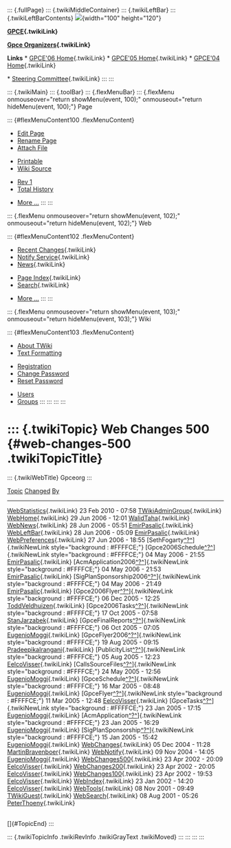 ::: {.fullPage}
::: {.twikiMiddleContainer}
::: {.twikiLeftBar}
::: {.twikiLeftBarContents}
![](../pub/Gpceorg/WebLeftBar/gpce-logo.jpg){width="100" height="120"}

**[GPCE](../Gpce/WebHome){.twikiLink}**

**[Gpce Organizers](WebHome){.twikiLink}**

**Links** \* [GPCE\'06 Home](../GPCE06/WebHome){.twikiLink} \* [GPCE\'05
Home](../Gpce05/WebHome){.twikiLink} \* [GPCE\'04
Home](../Gpce04/WebHome){.twikiLink}

\* [Steering Committee](../Gpce/SteeringCommittee){.twikiLink}
:::
:::

::: {.twikiMain}
::: {.toolBar}
::: {.flexMenuBar}
::: {.flexMenu onmouseover="return showMenu(event, 100);" onmouseout="return hideMenu(event, 100);"}
Page

::: {#flexMenuContent100 .flexMenuContent}
-   [Edit
    Page](http://www.program-transformation.org/edit/Gpceorg/WebChanges500?t=1536828873)
-   [Rename
    Page](http://www.program-transformation.org/rename/Gpceorg/WebChanges500)
-   [Attach
    File](http://www.program-transformation.org/attach/Gpceorg/WebChanges500)

<!-- -->

-   [Printable](http://www.program-transformation.org/view/Gpceorg/WebChanges500?skin=print.pattern)
-   [Wiki
    Source](http://www.program-transformation.org/view/Gpceorg/WebChanges500?skin=text&raw=on&contenttype=text/plain)

<!-- -->

-   [Rev
    1](http://www.program-transformation.org/view/Gpceorg/WebChanges500?rev=1.1)
-   [Total
    History](http://www.program-transformation.org/rdiff/Gpceorg/WebChanges500)

<!-- -->

-   [More
    \...](http://www.program-transformation.org/oops/Gpceorg/WebChanges500?template=oopsmore&param1=1.1&param2=1.1)
:::
:::

::: {.flexMenu onmouseover="return showMenu(event, 102);" onmouseout="return hideMenu(event, 102);"}
Web

::: {#flexMenuContent102 .flexMenuContent}
-   [Recent Changes](WebChanges){.twikiLink}
-   [Notify Service](WebNotify){.twikiLink}
-   [News](WebNews){.twikiLink}

<!-- -->

-   [Page Index](WebIndex){.twikiLink}
-   [Search](WebSearch){.twikiLink}

<!-- -->

-   [More
    \...](http://www.program-transformation.org/oops/Gpceorg/WebChanges500?template=oopsmore&param1=1.1&param2=1.1)
:::
:::

::: {.flexMenu onmouseover="return showMenu(event, 103);" onmouseout="return hideMenu(event, 103);"}
Wiki

::: {#flexMenuContent103 .flexMenuContent}
-   [About
    TWiki](http://www.program-transformation.org/view/TWiki/WebHome)
-   [Text
    Formatting](http://www.program-transformation.org/view/TWiki/TextFormattingRules)

<!-- -->

-   [Registration](http://www.program-transformation.org/view/TWiki/TWikiRegistration)
-   [Change
    Password](http://www.program-transformation.org/view/TWiki/ChangePassword)
-   [Reset
    Password](http://www.program-transformation.org/view/TWiki/ResetPassword)

<!-- -->

-   [Users](http://www.program-transformation.org/view/Main/TWikiUsers)
-   [Groups](http://www.program-transformation.org/view/Main/TWikiGroups)
:::
:::
:::
:::

::: {.twikiTopic}
Web Changes 500 {#web-changes-500 .twikiTopicTitle}
===============

::: {.twikiWebTitle}
Gpceorg
:::

  [Topic](http://www.program-transformation.org/Gpceorg/WebChanges500?sortcol=0&table=1&up=0#sorted_table "Sort by this column")                                                         [Changed](http://www.program-transformation.org/Gpceorg/WebChanges500?sortcol=1&table=1&up=0#sorted_table "Sort by this column")   [By](http://www.program-transformation.org/Gpceorg/WebChanges500?sortcol=2&table=1&up=0#sorted_table "Sort by this column")
  -------------------------------------------------------------------------------------------------------------------------------------------------------------------------------------- ---------------------------------------------------------------------------------------------------------------------------------- ----------------------------------------------------------------------------------------------------------------------------------------------------------------
  [WebStatistics](../Main/WebStatistics){.twikiLink}                                                                                                                                     23 Feb 2010 - 07:58                                                                                                                [TWikiAdminGroup](../Main/TWikiAdminGroup){.twikiLink}
  [WebHome](../Main/WebHome){.twikiLink}                                                                                                                                                 29 Jun 2006 - 12:01                                                                                                                [WalidTaha](../Main/WalidTaha){.twikiLink}
  [WebNews](../Main/WebNews){.twikiLink}                                                                                                                                                 28 Jun 2006 - 05:51                                                                                                                [EmirPasalic](../Main/EmirPasalic){.twikiLink}
  [WebLeftBar](../Main/WebLeftBar){.twikiLink}                                                                                                                                           28 Jun 2006 - 05:09                                                                                                                [EmirPasalic](../Main/EmirPasalic){.twikiLink}
  [WebPreferences](../Main/WebPreferences){.twikiLink}                                                                                                                                   27 Jun 2006 - 18:55                                                                                                                [SethFogarty[^?^](http://www.program-transformation.org/edit/Main/SethFogarty?topicparent=Gpceorg.WebChanges500)]{.twikiNewLink style="background : #FFFFCE;"}
  [Gpce2006Schedule[^?^](http://www.program-transformation.org/edit/Main/Gpce2006Schedule?topicparent=Gpceorg.WebChanges500)]{.twikiNewLink style="background : #FFFFCE;"}               04 May 2006 - 21:55                                                                                                                [EmirPasalic](../Main/EmirPasalic){.twikiLink}
  [AcmApplication2006[^?^](http://www.program-transformation.org/edit/Main/AcmApplication2006?topicparent=Gpceorg.WebChanges500)]{.twikiNewLink style="background : #FFFFCE;"}           04 May 2006 - 21:53                                                                                                                [EmirPasalic](../Main/EmirPasalic){.twikiLink}
  [SigPlanSponsorship2006[^?^](http://www.program-transformation.org/edit/Main/SigPlanSponsorship2006?topicparent=Gpceorg.WebChanges500)]{.twikiNewLink style="background : #FFFFCE;"}   04 May 2006 - 21:49                                                                                                                [EmirPasalic](../Main/EmirPasalic){.twikiLink}
  [Gpce2006Flyer[^?^](http://www.program-transformation.org/edit/Main/Gpce2006Flyer?topicparent=Gpceorg.WebChanges500)]{.twikiNewLink style="background : #FFFFCE;"}                     06 Dec 2005 - 12:25                                                                                                                [ToddVeldhuizen](../Main/ToddVeldhuizen){.twikiLink}
  [Gpce2006Tasks[^?^](http://www.program-transformation.org/edit/Main/Gpce2006Tasks?topicparent=Gpceorg.WebChanges500)]{.twikiNewLink style="background : #FFFFCE;"}                     17 Oct 2005 - 07:58                                                                                                                [StanJarzabek](../Main/StanJarzabek){.twikiLink}
  [GpceFinalReports[^?^](http://www.program-transformation.org/edit/Main/GpceFinalReports?topicparent=Gpceorg.WebChanges500)]{.twikiNewLink style="background : #FFFFCE;"}               06 Oct 2005 - 07:05                                                                                                                [EugenioMoggi](../Main/EugenioMoggi){.twikiLink}
  [GpceFlyer2006[^?^](http://www.program-transformation.org/edit/Main/GpceFlyer2006?topicparent=Gpceorg.WebChanges500)]{.twikiNewLink style="background : #FFFFCE;"}                     19 Aug 2005 - 09:15                                                                                                                [PradeepikaIrangani](../Main/PradeepikaIrangani){.twikiLink}
  [PublicityList[^?^](http://www.program-transformation.org/edit/Main/PublicityList?topicparent=Gpceorg.WebChanges500)]{.twikiNewLink style="background : #FFFFCE;"}                     05 Aug 2005 - 12:23                                                                                                                [EelcoVisser](../Main/EelcoVisser){.twikiLink}
  [CallsSourceFiles[^?^](http://www.program-transformation.org/edit/Main/CallsSourceFiles?topicparent=Gpceorg.WebChanges500)]{.twikiNewLink style="background : #FFFFCE;"}               24 May 2005 - 12:56                                                                                                                [EugenioMoggi](../Main/EugenioMoggi){.twikiLink}
  [GpceSchedule[^?^](http://www.program-transformation.org/edit/Main/GpceSchedule?topicparent=Gpceorg.WebChanges500)]{.twikiNewLink style="background : #FFFFCE;"}                       16 Mar 2005 - 08:48                                                                                                                [EugenioMoggi](../Main/EugenioMoggi){.twikiLink}
  [GpceFlyer[^?^](http://www.program-transformation.org/edit/Main/GpceFlyer?topicparent=Gpceorg.WebChanges500)]{.twikiNewLink style="background : #FFFFCE;"}                             11 Mar 2005 - 12:48                                                                                                                [EelcoVisser](../Main/EelcoVisser){.twikiLink}
  [GpceTasks[^?^](http://www.program-transformation.org/edit/Main/GpceTasks?topicparent=Gpceorg.WebChanges500)]{.twikiNewLink style="background : #FFFFCE;"}                             23 Jan 2005 - 17:15                                                                                                                [EugenioMoggi](../Main/EugenioMoggi){.twikiLink}
  [AcmApplication[^?^](http://www.program-transformation.org/edit/Main/AcmApplication?topicparent=Gpceorg.WebChanges500)]{.twikiNewLink style="background : #FFFFCE;"}                   23 Jan 2005 - 16:29                                                                                                                [EugenioMoggi](../Main/EugenioMoggi){.twikiLink}
  [SigPlanSponsorship[^?^](http://www.program-transformation.org/edit/Main/SigPlanSponsorship?topicparent=Gpceorg.WebChanges500)]{.twikiNewLink style="background : #FFFFCE;"}           15 Jan 2005 - 15:42                                                                                                                [EugenioMoggi](../Main/EugenioMoggi){.twikiLink}
  [WebChanges](../Main/WebChanges){.twikiLink}                                                                                                                                           05 Dec 2004 - 11:28                                                                                                                [MartinBravenboer](../Main/MartinBravenboer){.twikiLink}
  [WebNotify](../Main/WebNotify){.twikiLink}                                                                                                                                             09 Nov 2004 - 14:05                                                                                                                [EugenioMoggi](../Main/EugenioMoggi){.twikiLink}
  [WebChanges500](../Main/WebChanges500){.twikiLink}                                                                                                                                     23 Apr 2002 - 20:09                                                                                                                [EelcoVisser](../Main/EelcoVisser){.twikiLink}
  [WebChanges200](../Main/WebChanges200){.twikiLink}                                                                                                                                     23 Apr 2002 - 20:05                                                                                                                [EelcoVisser](../Main/EelcoVisser){.twikiLink}
  [WebChanges100](../Main/WebChanges100){.twikiLink}                                                                                                                                     23 Apr 2002 - 19:53                                                                                                                [EelcoVisser](../Main/EelcoVisser){.twikiLink}
  [WebIndex](../Main/WebIndex){.twikiLink}                                                                                                                                               23 Jan 2002 - 14:20                                                                                                                [EelcoVisser](../Main/EelcoVisser){.twikiLink}
  [WebTools](../Main/WebTools){.twikiLink}                                                                                                                                               08 Nov 2001 - 09:49                                                                                                                [TWikiGuest](../Main/TWikiGuest){.twikiLink}
  [WebSearch](../Main/WebSearch){.twikiLink}                                                                                                                                             08 Aug 2001 - 05:26                                                                                                                [PeterThoeny](../Main/PeterThoeny){.twikiLink}

\
[]{#TopicEnd}
:::

::: {.twikiTopicInfo .twikiRevInfo .twikiGrayText .twikiMoved}
:::
:::
:::
:::
